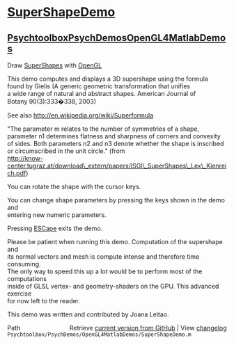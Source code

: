# [SuperShapeDemo](SuperShapeDemo)
## [Psychtoolbox](Psychtoolbox)[PsychDemos](PsychDemos)[OpenGL4MatlabDemos](OpenGL4MatlabDemos)

Draw [SuperShapes](SuperShapes) with [OpenGL](OpenGL)  
  
This demo computes and displays a 3D supershape using the formula  
found by Gielis (A generic geometric transformation that unifies  
a wide range of natural and abstract shapes. American Journal of  
Botany 90(3):333�338, 2003)  
  
See also http://en.wikipedia.org/wiki/Superformula  
  
"The parameter m relates to the number of symmetries of a shape,  
parameter n1 determines flatness and sharpness of corners and convexity  
of sides. Both parameters n2 and n3 denote whether the shape is inscribed  
or circumscribed in the unit circle." (from  
http://know-center.tugraz.at/download\_extern/papers/ISGI\_SuperShapes\_Lex\_Kienreich.pdf)  
  
You can rotate the shape with the cursor keys.  
  
You can change shape parameters by pressing the keys shown in the demo and  
entering new numeric parameters.  
  
Pressing [ESCape](ESCape) exits the demo.  
  
Please be patient when running this demo. Computation of the supershape and  
its normal vectors and mesh is compute intense and therefore time consuming.  
The only way to speed this up a lot would be to perform most of the computations  
inside of GLSL vertex- and geometry-shaders on the GPU. This advanced exercise  
for now left to the reader.  
  
This demo was written and contributed by Joana Leitao.  
  




<div class="code_header" style="text-align:right;">
  <span style="float:left;">Path&nbsp;&nbsp;</span> <span class="counter">Retrieve <a href=
  "https://raw.github.com/Psychtoolbox-3/Psychtoolbox-3/beta/Psychtoolbox/PsychDemos/OpenGL4MatlabDemos/SuperShapeDemo.m">current version from GitHub</a> | View <a href=
  "https://github.com/Psychtoolbox-3/Psychtoolbox-3/commits/beta/Psychtoolbox/PsychDemos/OpenGL4MatlabDemos/SuperShapeDemo.m">changelog</a></span>
</div>
<div class="code">
  <code>Psychtoolbox/PsychDemos/OpenGL4MatlabDemos/SuperShapeDemo.m</code>
</div>

